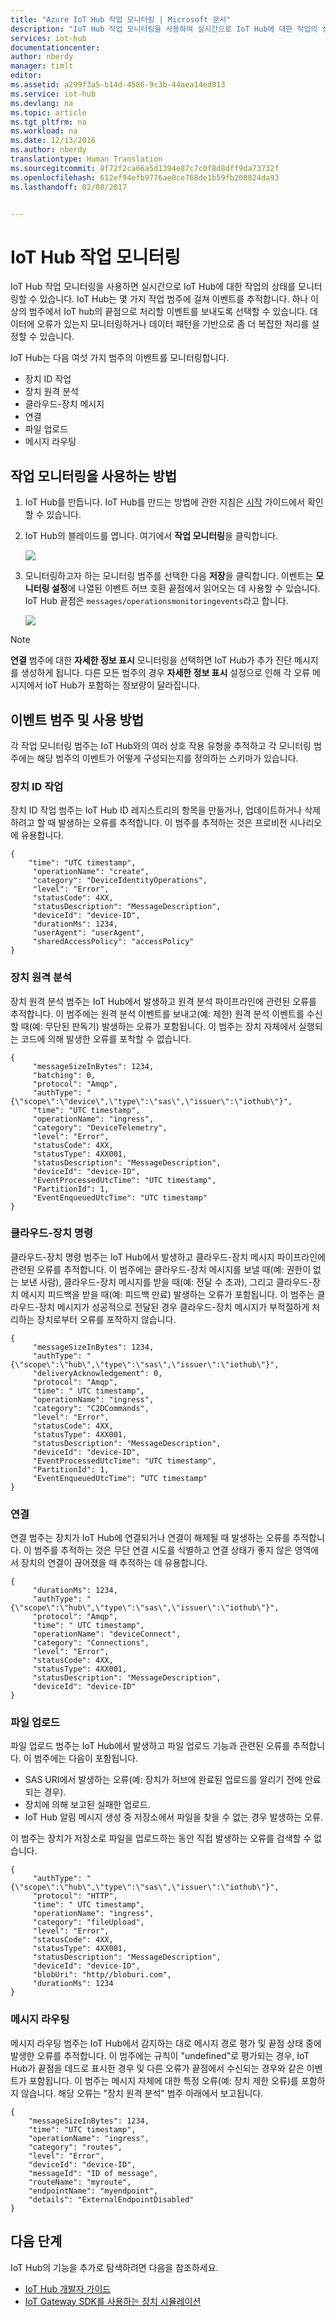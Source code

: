 ```yaml
---
title: "Azure IoT Hub 작업 모니터링 | Microsoft 문서"
description: "IoT Hub 작업 모니터링을 사용하여 실시간으로 IoT Hub에 대한 작업의 상태를 모니터링하는 방법입니다."
services: iot-hub
documentationcenter: 
author: nberdy
manager: timlt
editor: 
ms.assetid: a299f3a5-b14d-4586-9c3b-44aea14ed013
ms.service: iot-hub
ms.devlang: na
ms.topic: article
ms.tgt_pltfrm: na
ms.workload: na
ms.date: 12/13/2016
ms.author: nberdy
translationtype: Human Translation
ms.sourcegitcommit: 8f72f2ca66a5d1394e87c7c0f8d8dff9da73732f
ms.openlocfilehash: 612ef94efb9776ae0ce768de1b59fb208824da93
ms.lasthandoff: 02/08/2017


---
```

# <a name="iot-hub-operations-monitoring"></a>IoT Hub 작업 모니터링
IoT Hub 작업 모니터링을 사용하면 실시간으로 IoT Hub에 대한 작업의 상태를 모니터링할 수 있습니다. IoT Hub는 몇 가지 작업 범주에 걸쳐 이벤트를 추적합니다. 하나 이상의 범주에서 IoT hub의 끝점으로 처리할 이벤트를 보내도록 선택할 수 있습니다. 데이터에 오류가 있는지 모니터링하거나 데이터 패턴을 기반으로 좀 더 복잡한 처리를 설정할 수 있습니다.

IoT Hub는 다음 여섯 가지 범주의 이벤트를 모니터링합니다.

* 장치 ID 작업
* 장치 원격 분석
* 클라우드-장치 메시지
* 연결
* 파일 업로드
* 메시지 라우팅

## <a name="how-to-enable-operations-monitoring"></a>작업 모니터링을 사용하는 방법
1. IoT Hub를 만듭니다. IoT Hub를 만드는 방법에 관한 지침은 [시작][lnk-get-started] 가이드에서 확인할 수 있습니다.
2. IoT Hub의 블레이드를 엽니다. 여기에서 **작업 모니터링**을 클릭합니다.
   
    ![][1]
3. 모니터링하고자 하는 모니터링 범주를 선택한 다음 **저장**을 클릭합니다. 이벤트는 **모니터링 설정**에 나열된 이벤트 허브 호환 끝점에서 읽어오는 데 사용할 수 있습니다. IoT Hub 끝점은 `messages/operationsmonitoringevents`라고 합니다.
   
    ![][2]

> [!NOTE]
> **연결** 범주에 대한 **자세한 정보 표시** 모니터링을 선택하면 IoT Hub가 추가 진단 메시지를 생성하게 됩니다. 다른 모든 범주의 경우 **자세한 정보 표시** 설정으로 인해 각 오류 메시지에서 IoT Hub가 포함하는 정보량이 달라집니다.

## <a name="event-categories-and-how-to-use-them"></a>이벤트 범주 및 사용 방법
각 작업 모니터링 범주는 IoT Hub와의 여러 상호 작용 유형을 추적하고 각 모니터링 범주에는 해당 범주의 이벤트가 어떻게 구성되는지를 정의하는 스키마가 있습니다.

### <a name="device-identity-operations"></a>장치 ID 작업
장치 ID 작업 범주는 IoT Hub ID 레지스트리의 항목을 만들거나, 업데이트하거나 삭제하려고 할 때 발생하는 오류를 추적합니다. 이 범주를 추적하는 것은 프로비전 시나리오에 유용합니다.

    {
        "time": "UTC timestamp",
         "operationName": "create",
         "category": "DeviceIdentityOperations",
         "level": "Error",
         "statusCode": 4XX,
         "statusDescription": "MessageDescription",
         "deviceId": "device-ID",
         "durationMs": 1234,
         "userAgent": "userAgent",
         "sharedAccessPolicy": "accessPolicy"
    }

### <a name="device-telemetry"></a>장치 원격 분석
장치 원격 분석 범주는 IoT Hub에서 발생하고 원격 분석 파이프라인에 관련된 오류를 추적합니다. 이 범주에는 원격 분석 이벤트를 보내고(예: 제한) 원격 분석 이벤트를 수신할 때(예: 무단된 판독기) 발생하는 오류가 포함됩니다. 이 범주는 장치 자체에서 실행되는 코드에 의해 발생한 오류를 포착할 수 없습니다.

    {
         "messageSizeInBytes": 1234,
         "batching": 0,
         "protocol": "Amqp",
         "authType": "{\"scope\":\"device\",\"type\":\"sas\",\"issuer\":\"iothub\"}",
         "time": "UTC timestamp",
         "operationName": "ingress",
         "category": "DeviceTelemetry",
         "level": "Error",
         "statusCode": 4XX,
         "statusType": 4XX001,
         "statusDescription": "MessageDescription",
         "deviceId": "device-ID",
         "EventProcessedUtcTime": "UTC timestamp",
         "PartitionId": 1,
         "EventEnqueuedUtcTime": "UTC timestamp"
    }

### <a name="cloud-to-device-commands"></a>클라우드-장치 명령
클라우드-장치 명령 범주는 IoT Hub에서 발생하고 클라우드-장치 메시지 파이프라인에 관련된 오류를 추적합니다. 이 범주에는 클라우드-장치 메시지를 보낼 때(예: 권한이 없는 보낸 사람), 클라우드-장치 메시지를 받을 때(예: 전달 수 초과), 그리고 클라우드-장치 메시지 피드백을 받을 때(예: 피드백 만료) 발생하는 오류가 포함됩니다. 이 범주는 클라우드-장치 메시지가 성공적으로 전달된 경우 클라우드-장치 메시지가 부적절하게 처리하는 장치로부터 오류를 포착하지 않습니다.

    {
         "messageSizeInBytes": 1234,
         "authType": "{\"scope\":\"hub\",\"type\":\"sas\",\"issuer\":\"iothub\"}",
         "deliveryAcknowledgement": 0,
         "protocol": "Amqp",
         "time": " UTC timestamp",
         "operationName": "ingress",
         "category": "C2DCommands",
         "level": "Error",
         "statusCode": 4XX,
         "statusType": 4XX001,
         "statusDescription": "MessageDescription",
         "deviceId": "device-ID",
         "EventProcessedUtcTime": "UTC timestamp",
         "PartitionId": 1,
         "EventEnqueuedUtcTime": “UTC timestamp"
    }

### <a name="connections"></a>연결
연결 범주는 장치가 IoT Hub에 연결되거나 연결이 해제될 때 발생하는 오류를 추적합니다. 이 범주를 추적하는 것은 무단 연결 시도를 식별하고 연결 상태가 좋지 않은 영역에서 장치의 연결이 끊어졌을 때 추적하는 데 유용합니다.

    {
         "durationMs": 1234,
         "authType": "{\"scope\":\"hub\",\"type\":\"sas\",\"issuer\":\"iothub\"}",
         "protocol": "Amqp",
         "time": " UTC timestamp",
         "operationName": "deviceConnect",
         "category": "Connections",
         "level": "Error",
         "statusCode": 4XX,
         "statusType": 4XX001,
         "statusDescription": "MessageDescription",
         "deviceId": "device-ID"
    }

### <a name="file-uploads"></a>파일 업로드

파일 업로드 범주는 IoT Hub에서 발생하고 파일 업로드 기능과 관련된 오류를 추적합니다. 이 범주에는 다음이 포함됩니다.

- SAS URI에서 발생하는 오류(예: 장치가 허브에 완료된 업로드를 알리기 전에 만료되는 경우).
- 장치에 의해 보고된 실패한 업로드.
- IoT Hub 알림 메시지 생성 중 저장소에서 파일을 찾을 수 없는 경우 발생하는 오류.

이 범주는 장치가 저장소로 파일을 업로드하는 동안 직접 발생하는 오류를 검색할 수 없습니다.


    {
         "authType": "{\"scope\":\"hub\",\"type\":\"sas\",\"issuer\":\"iothub\"}",
         "protocol": "HTTP",
         "time": " UTC timestamp",
         "operationName": "ingress",
         "category": "fileUpload",
         "level": "Error",
         "statusCode": 4XX,
         "statusType": 4XX001,
         "statusDescription": "MessageDescription",
         "deviceId": "device-ID",
         "blobUri": "http//bloburi.com",
         "durationMs": 1234
    }

### <a name="message-routing"></a>메시지 라우팅
메시지 라우팅 범주는 IoT Hub에서 감지하는 대로 메시지 경로 평가 및 끝점 상태 중에 발생한 오류를 추적합니다. 이 범주에는 규칙이 "undefined"로 평가되는 경우, IoT Hub가 끝점을 데드로 표시한 경우 및 다른 오류가 끝점에서 수신되는 경우와 같은 이벤트가 포함됩니다. 이 범주는 메시지 자체에 대한 특정 오류(예: 장치 제한 오류)를 포함하지 않습니다. 해당 오류는 "장치 원격 분석" 범주 아래에서 보고됩니다.
        
    {
        "messageSizeInBytes": 1234,
        "time": "UTC timestamp",
        "operationName": "ingress",
        "category": "routes",
        "level": "Error",
        "deviceId": "device-ID",
        "messageId": "ID of message",
        "routeName": "myroute",
        "endpointName": "myendpoint",
        "details": "ExternalEndpointDisabled"
    }

## <a name="next-steps"></a>다음 단계
IoT Hub의 기능을 추가로 탐색하려면 다음을 참조하세요.

* [IoT Hub 개발자 가이드][lnk-devguide]
* [IoT Gateway SDK를 사용하는 장치 시뮬레이션][lnk-gateway]

<!-- Links and images -->
[1]: media/iot-hub-operations-monitoring/enable-OM-1.png
[2]: media/iot-hub-operations-monitoring/enable-OM-2.png

[lnk-get-started]: iot-hub-csharp-csharp-getstarted.md
[lnk-diagnostic-metrics]: iot-hub-metrics.md
[lnk-scaling]: iot-hub-scaling.md
[lnk-dr]: iot-hub-ha-dr.md

[lnk-devguide]: iot-hub-devguide.md
[lnk-gateway]: iot-hub-linux-gateway-sdk-simulated-device.md

